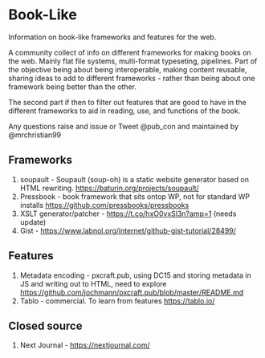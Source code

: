 # Book-Like
Information on book-like frameworks and features for the web.

A community collect of info on different frameworks for making books on the web. Mainly flat file systems, multi-format typeseting, pipelines. Part of the objective being about being interoperable, making content reusable, sharing ideas to add to different frameworks - rather than being about one framework being better than the other.

The second part if then to filter out features that are good to have in the different frameworks to aid in reading, use, and functions of the book.

Any questions raise and issue or Tweet @pub_con and maintained by @mrchristian99

## Frameworks

 1. soupault - Soupault (soup-oh) is a static website generator based on HTML rewriting. https://baturin.org/projects/soupault/ 
 1. Pressbook - book framework that sits ontop WP, not for standard WP installs https://github.com/pressbooks/pressbooks
 1. XSLT generator/patcher - https://t.co/hxO0vxSl3n?amp=1 (needs update)
 1. Gist - https://www.labnol.org/internet/github-gist-tutorial/28499/

## Features

 1. Metadata encoding - pxcraft.pub, using DC15 and storing metadata in JS and writing out to HTML, need to explore  https://github.com/jochmann/pxcraft.pub/blob/master/README.md
 2. Tablo - commercial. To learn from features https://tablo.io/

## Closed source

1. Next Journal - https://nextjournal.com/
